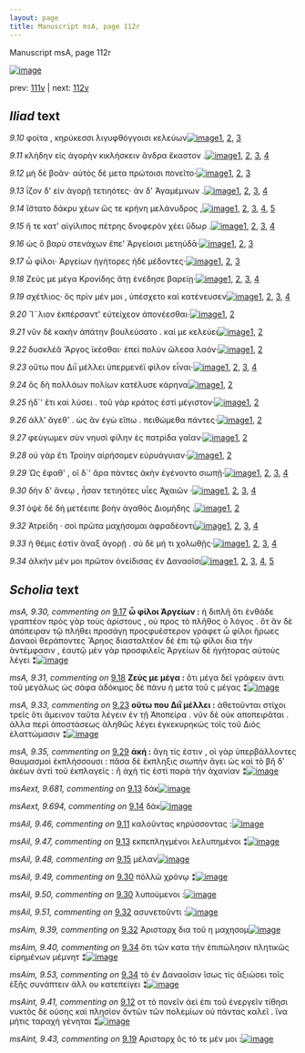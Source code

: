```yaml
---
layout: page
title: Manuscript msA, page 112r
---
```


Manuscript msA, page 112r

[![image](http://www.homermultitext.org/iipsrv?OBJ=IIP,1.0&FIF=/project/homer/pyramidal/deepzoom/hmt/vaimg/2017a/VA112RN_0284.tif&WID=100&CVT=JPEG)](http://www.homermultitext.org/ict2/?urn=urn:cite2:hmt:vaimg.2017a:VA112RN_0284)

prev:  [111v](../111v/) | next:  [112v](../112v/)

## *Iliad* text

*9.10* <a id="9.10"/> φοίτα , κηρύκεσσι λιγυφθόγγοισι κελεύων[![image](http://www.homermultitext.org/iipsrv?OBJ=IIP,1.0&FIF=/project/homer/pyramidal/deepzoom/hmt/vaimg/2017a/VA112RN_0284.tif&RGN=0.1992,0.2246,0.3844,0.0301&WID=1000&CVT=JPEG)](http://www.homermultitext.org/ict2/?urn=urn:cite2:hmt:vaimg.2017a:VA112RN_0284@0.1992,0.2246,0.3844,0.0301)[1](#msA_9.667), [2](#msAil_9.45), [3](#msA_9.1)

*9.11* <a id="9.11"/> κλήδην εἰς ἀγορὴν κικλήσκειν ἄνδρα ἕκαστον .[![image](http://www.homermultitext.org/iipsrv?OBJ=IIP,1.0&FIF=/project/homer/pyramidal/deepzoom/hmt/vaimg/2017a/VA112RN_0284.tif&RGN=0.1982,0.2472,0.4134,0.027&WID=1000&CVT=JPEG)](http://www.homermultitext.org/ict2/?urn=urn:cite2:hmt:vaimg.2017a:VA112RN_0284@0.1982,0.2472,0.4134,0.027)[1](#msA_9.667), [2](#msAil_9.46), [3](#msAim_9.38), [4](#msA_9.1)

*9.12* <a id="9.12"/> μὴ δὲ βοᾶν· αὐτὸς δὲ μετα πρώτοισι πονεῖτο·[![image](http://www.homermultitext.org/iipsrv?OBJ=IIP,1.0&FIF=/project/homer/pyramidal/deepzoom/hmt/vaimg/2017a/VA112RN_0284.tif&RGN=0.1972,0.2682,0.4164,0.0225&WID=1000&CVT=JPEG)](http://www.homermultitext.org/ict2/?urn=urn:cite2:hmt:vaimg.2017a:VA112RN_0284@0.1972,0.2682,0.4164,0.0225)[1](#msA_9.667), [2](#msA_9.1), [3](#msAint_9.41)

*9.13* <a id="9.13"/> ΐζον δ' εἰν ἀγορῇ τετιηότες· ἀν δ' Ἀγαμέμνων .[![image](http://www.homermultitext.org/iipsrv?OBJ=IIP,1.0&FIF=/project/homer/pyramidal/deepzoom/hmt/vaimg/2017a/VA112RN_0284.tif&RGN=0.1962,0.287,0.4084,0.0233&WID=1000&CVT=JPEG)](http://www.homermultitext.org/ict2/?urn=urn:cite2:hmt:vaimg.2017a:VA112RN_0284@0.1962,0.287,0.4084,0.0233)[1](#msAext_9.681), [2](#msA_9.667), [3](#msAil_9.47), [4](#msA_9.1)

*9.14* <a id="9.14"/> ἵ̈στατο δάκρυ χέων ὥς τε κρήνη μελάνυδρος ,[![image](http://www.homermultitext.org/iipsrv?OBJ=IIP,1.0&FIF=/project/homer/pyramidal/deepzoom/hmt/vaimg/2017a/VA112RN_0284.tif&RGN=0.1922,0.3073,0.4224,0.0233&WID=1000&CVT=JPEG)](http://www.homermultitext.org/ict2/?urn=urn:cite2:hmt:vaimg.2017a:VA112RN_0284@0.1922,0.3073,0.4224,0.0233)[1](#msA_9.667), [2](#msA_9.27), [3](#msAext_9.694), [4](#msA_9.26), [5](#msA_9.1)

*9.15* <a id="9.15"/> ἥ τε κατ' αἰγίλιπος πέτρης δνοφερὸν χέει ὕδωρ .[![image](http://www.homermultitext.org/iipsrv?OBJ=IIP,1.0&FIF=/project/homer/pyramidal/deepzoom/hmt/vaimg/2017a/VA112RN_0284.tif&RGN=0.1912,0.3253,0.4414,0.024&WID=1000&CVT=JPEG)](http://www.homermultitext.org/ict2/?urn=urn:cite2:hmt:vaimg.2017a:VA112RN_0284@0.1912,0.3253,0.4414,0.024)[1](#msA_9.667), [2](#msAil_9.48), [3](#msA_9.28), [4](#msA_9.1)

*9.16* <a id="9.16"/> ὡς ὃ βαρὺ στενάχων ἔπε' Ἀργείοισι μετηύδᾱ·[![image](http://www.homermultitext.org/iipsrv?OBJ=IIP,1.0&FIF=/project/homer/pyramidal/deepzoom/hmt/vaimg/2017a/VA112RN_0284.tif&RGN=0.1852,0.3449,0.4535,0.0225&WID=1000&CVT=JPEG)](http://www.homermultitext.org/ict2/?urn=urn:cite2:hmt:vaimg.2017a:VA112RN_0284@0.1852,0.3449,0.4535,0.0225)[1](#msA_9.667), [2](#msA_9.29), [3](#msA_9.1)

*9.17* <a id="9.17"/> ὦ φίλοι· Ἀργείων ἡγήτορες ἠδὲ μέδοντες·[![image](http://www.homermultitext.org/iipsrv?OBJ=IIP,1.0&FIF=/project/homer/pyramidal/deepzoom/hmt/vaimg/2017a/VA112RN_0284.tif&RGN=0.1982,0.3636,0.4034,0.0248&WID=1000&CVT=JPEG)](http://www.homermultitext.org/ict2/?urn=urn:cite2:hmt:vaimg.2017a:VA112RN_0284@0.1982,0.3636,0.4034,0.0248)[1](#msA_9.667), [2](#msA_9.30), [3](#msA_9.1)

*9.18* <a id="9.18"/> Ζεύς με μέγα Κρονίδης ἄτῃ ἐνέδησε βαρείῃ·[![image](http://www.homermultitext.org/iipsrv?OBJ=IIP,1.0&FIF=/project/homer/pyramidal/deepzoom/hmt/vaimg/2017a/VA112RN_0284.tif&RGN=0.1952,0.3824,0.4354,0.0255&WID=1000&CVT=JPEG)](http://www.homermultitext.org/ict2/?urn=urn:cite2:hmt:vaimg.2017a:VA112RN_0284@0.1952,0.3824,0.4354,0.0255)[1](#msA_9.667), [2](#msAint_9.42), [3](#msA_9.31), [4](#msA_9.1)

*9.19* <a id="9.19"/> σχέτλιος· ὃς πρὶν μέν μοι , ὑπέσχετο καὶ κατένευσεν[![image](http://www.homermultitext.org/iipsrv?OBJ=IIP,1.0&FIF=/project/homer/pyramidal/deepzoom/hmt/vaimg/2017a/VA112RN_0284.tif&RGN=0.1912,0.4027,0.4414,0.0225&WID=1000&CVT=JPEG)](http://www.homermultitext.org/ict2/?urn=urn:cite2:hmt:vaimg.2017a:VA112RN_0284@0.1912,0.4027,0.4414,0.0225)[1](#msA_9.667), [2](#msA_9.32), [3](#msA_9.1), [4](#msAint_9.43)

*9.20* <a id="9.20"/> Ἴ¨λιον ἐκπέρσαντ' εὐτείχεον ἀπονέεσθαι·[![image](http://www.homermultitext.org/iipsrv?OBJ=IIP,1.0&FIF=/project/homer/pyramidal/deepzoom/hmt/vaimg/2017a/VA112RN_0284.tif&RGN=0.1912,0.4222,0.4154,0.0255&WID=1000&CVT=JPEG)](http://www.homermultitext.org/ict2/?urn=urn:cite2:hmt:vaimg.2017a:VA112RN_0284@0.1912,0.4222,0.4154,0.0255)[1](#msA_9.667), [2](#msA_9.1)

*9.21* <a id="9.21"/> νῦν δὲ κακὴν ἀπάτην βουλεύσατο . καί με κελεύει[![image](http://www.homermultitext.org/iipsrv?OBJ=IIP,1.0&FIF=/project/homer/pyramidal/deepzoom/hmt/vaimg/2017a/VA112RN_0284.tif&RGN=0.1802,0.4373,0.4575,0.0248&WID=1000&CVT=JPEG)](http://www.homermultitext.org/ict2/?urn=urn:cite2:hmt:vaimg.2017a:VA112RN_0284@0.1802,0.4373,0.4575,0.0248)[1](#msA_9.667), [2](#msA_9.1)

*9.22* <a id="9.22"/> δυσκλέᾰ Ἄργος ϊκέσθαι· ἐπεὶ πολὺν ὤλεσα λαόν·[![image](http://www.homermultitext.org/iipsrv?OBJ=IIP,1.0&FIF=/project/homer/pyramidal/deepzoom/hmt/vaimg/2017a/VA112RN_0284.tif&RGN=0.1902,0.4583,0.4404,0.024&WID=1000&CVT=JPEG)](http://www.homermultitext.org/ict2/?urn=urn:cite2:hmt:vaimg.2017a:VA112RN_0284@0.1902,0.4583,0.4404,0.024)[1](#msA_9.667), [2](#msA_9.1)

*9.23* <a id="9.23"/> οὕτω που Διῒ μέλλει ὑπερμενέϊ φίλον εἶναι·[![image](http://www.homermultitext.org/iipsrv?OBJ=IIP,1.0&FIF=/project/homer/pyramidal/deepzoom/hmt/vaimg/2017a/VA112RN_0284.tif&RGN=0.1932,0.4763,0.4284,0.0255&WID=1000&CVT=JPEG)](http://www.homermultitext.org/ict2/?urn=urn:cite2:hmt:vaimg.2017a:VA112RN_0284@0.1932,0.4763,0.4284,0.0255)[1](#msA_9.667), [2](#msA_9.33), [3](#msAint_9.44), [4](#msA_9.1)

*9.24* <a id="9.24"/> ὃς δὴ πολλάων πολίων κατέλυσε κάρηνα[![image](http://www.homermultitext.org/iipsrv?OBJ=IIP,1.0&FIF=/project/homer/pyramidal/deepzoom/hmt/vaimg/2017a/VA112RN_0284.tif&RGN=0.1972,0.4951,0.4204,0.0225&WID=1000&CVT=JPEG)](http://www.homermultitext.org/ict2/?urn=urn:cite2:hmt:vaimg.2017a:VA112RN_0284@0.1972,0.4951,0.4204,0.0225)[1](#msA_9.667), [2](#msA_9.1)

*9.25* <a id="9.25"/> ἠδ`' ἔτι καὶ λύσει . τοῦ γὰρ κράτος ἐστὶ μέγιστον·[![image](http://www.homermultitext.org/iipsrv?OBJ=IIP,1.0&FIF=/project/homer/pyramidal/deepzoom/hmt/vaimg/2017a/VA112RN_0284.tif&RGN=0.1962,0.5139,0.4224,0.0233&WID=1000&CVT=JPEG)](http://www.homermultitext.org/ict2/?urn=urn:cite2:hmt:vaimg.2017a:VA112RN_0284@0.1962,0.5139,0.4224,0.0233)[1](#msA_9.667), [2](#msA_9.1)

*9.26* <a id="9.26"/> ἀλλ' ἄγεθ' . ὡς ἂν ἐγὼ εἴπω . πειθώμεθα πάντες·[![image](http://www.homermultitext.org/iipsrv?OBJ=IIP,1.0&FIF=/project/homer/pyramidal/deepzoom/hmt/vaimg/2017a/VA112RN_0284.tif&RGN=0.1932,0.5334,0.4284,0.0278&WID=1000&CVT=JPEG)](http://www.homermultitext.org/ict2/?urn=urn:cite2:hmt:vaimg.2017a:VA112RN_0284@0.1932,0.5334,0.4284,0.0278)[1](#msA_9.667), [2](#msA_9.1)

*9.27* <a id="9.27"/> φεύγωμεν σὺν νηυσὶ φίλην ἐς πατρίδα γαῖαν·[![image](http://www.homermultitext.org/iipsrv?OBJ=IIP,1.0&FIF=/project/homer/pyramidal/deepzoom/hmt/vaimg/2017a/VA112RN_0284.tif&RGN=0.1902,0.5545,0.4304,0.0285&WID=1000&CVT=JPEG)](http://www.homermultitext.org/ict2/?urn=urn:cite2:hmt:vaimg.2017a:VA112RN_0284@0.1902,0.5545,0.4304,0.0285)[1](#msA_9.667), [2](#msA_9.1)

*9.28* <a id="9.28"/> οὐ γὰρ ἔτι Τροίην αἱρήσομεν εὐρυάγυιαν·[![image](http://www.homermultitext.org/iipsrv?OBJ=IIP,1.0&FIF=/project/homer/pyramidal/deepzoom/hmt/vaimg/2017a/VA112RN_0284.tif&RGN=0.1892,0.5748,0.4304,0.024&WID=1000&CVT=JPEG)](http://www.homermultitext.org/ict2/?urn=urn:cite2:hmt:vaimg.2017a:VA112RN_0284@0.1892,0.5748,0.4304,0.024)[1](#msA_9.667), [2](#msA_9.1)

*9.29* <a id="9.29"/> Ὡς ἔφαθ' , οἳ δ`' ἄρα πάντες ἀκὴν ἐγένοντο σιωπῇ·[![image](http://www.homermultitext.org/iipsrv?OBJ=IIP,1.0&FIF=/project/homer/pyramidal/deepzoom/hmt/vaimg/2017a/VA112RN_0284.tif&RGN=0.1942,0.595,0.4725,0.0248&WID=1000&CVT=JPEG)](http://www.homermultitext.org/ict2/?urn=urn:cite2:hmt:vaimg.2017a:VA112RN_0284@0.1942,0.595,0.4725,0.0248)[1](#msA_9.667), [2](#msA_9.35), [3](#msA_9.1), [4](#msA_9.34)

*9.30* <a id="9.30"/> δὴν δ' ἄνεῳ , ἦσαν τετιηότες υἷες Ἀχαιῶν ·[![image](http://www.homermultitext.org/iipsrv?OBJ=IIP,1.0&FIF=/project/homer/pyramidal/deepzoom/hmt/vaimg/2017a/VA112RN_0284.tif&RGN=0.1952,0.6131,0.4154,0.0255&WID=1000&CVT=JPEG)](http://www.homermultitext.org/ict2/?urn=urn:cite2:hmt:vaimg.2017a:VA112RN_0284@0.1952,0.6131,0.4154,0.0255)[1](#msA_9.667), [2](#msAil_9.49), [3](#msAil_9.50), [4](#msA_9.1)

*9.31* <a id="9.31"/> ὀψὲ δὲ δὴ μετέειπε βοὴν ἀγαθὸς Διομήδης .[![image](http://www.homermultitext.org/iipsrv?OBJ=IIP,1.0&FIF=/project/homer/pyramidal/deepzoom/hmt/vaimg/2017a/VA112RN_0284.tif&RGN=0.1972,0.6334,0.4194,0.0218&WID=1000&CVT=JPEG)](http://www.homermultitext.org/ict2/?urn=urn:cite2:hmt:vaimg.2017a:VA112RN_0284@0.1972,0.6334,0.4194,0.0218)[1](#msA_9.667), [2](#msA_9.1)

*9.32* <a id="9.32"/> Ἀτρείδη · σοὶ πρῶτα μαχήσομαι ἀφραδέοντι[![image](http://www.homermultitext.org/iipsrv?OBJ=IIP,1.0&FIF=/project/homer/pyramidal/deepzoom/hmt/vaimg/2017a/VA112RN_0284.tif&RGN=0.1922,0.6514,0.4715,0.024&WID=1000&CVT=JPEG)](http://www.homermultitext.org/ict2/?urn=urn:cite2:hmt:vaimg.2017a:VA112RN_0284@0.1922,0.6514,0.4715,0.024)[1](#msAil_9.51), [2](#msA_9.667), [3](#msAim_9.39), [4](#msA_9.1)

*9.33* <a id="9.33"/> ἡ θέμις ἐστὶν ἄναξ ἀγορῇ . σὺ δὲ μή τι χολωθῇς·[![image](http://www.homermultitext.org/iipsrv?OBJ=IIP,1.0&FIF=/project/homer/pyramidal/deepzoom/hmt/vaimg/2017a/VA112RN_0284.tif&RGN=0.1942,0.6709,0.4615,0.0225&WID=1000&CVT=JPEG)](http://www.homermultitext.org/ict2/?urn=urn:cite2:hmt:vaimg.2017a:VA112RN_0284@0.1942,0.6709,0.4615,0.0225)[1](#msA_9.667), [2](#msA_9.36), [3](#msAil_9.52), [4](#msA_9.1)

*9.34* <a id="9.34"/> ἀλκὴν μέν μοι πρῶτον ὀνείδισας ἐν Δαναοῖσι[![image](http://www.homermultitext.org/iipsrv?OBJ=IIP,1.0&FIF=/project/homer/pyramidal/deepzoom/hmt/vaimg/2017a/VA112RN_0284.tif&RGN=0.1962,0.6912,0.4434,0.0248&WID=1000&CVT=JPEG)](http://www.homermultitext.org/ict2/?urn=urn:cite2:hmt:vaimg.2017a:VA112RN_0284@0.1962,0.6912,0.4434,0.0248)[1](#msAim_9.40), [2](#msA_9.667), [3](#msAim_9.53), [4](#msA_9.37), [5](#msA_9.1)

## *Scholia* text

*msA, 9.30, commenting on* [9.17](#9.17)  <a id="msA_9.30"/> **ὦ φίλοι Ἀργείων :** ἡ διπλῆ ὅτι ἐνθάδε γραπτέον πρὸς γὰρ τοὺς ἀρίστους , οὐ προς τὸ πλῆθος ὁ λόγος . ὅτ ἂν δὲ ἀπόπειραν τῷ πλήθει προσάγη προςφυέστερον γράφετ ὦ φίλοι ἥρωες Δαναοὶ θεράποντες Ἄρηος διασταλτέον δὲ ἐπι τῷ φίλοι δια τὴν ἀντέμφασιν , ἑαυτῷ μὲν γὰρ προσφιλεῖς Ἀργείων δὲ ἡγήτορας αὐτοὺς λέγει ⁑[![image](http://www.homermultitext.org/iipsrv?OBJ=IIP,1.0&FIF=/project/homer/pyramidal/deepzoom/hmt/vaimg/2017a/VA112RN_0284.tif&RGN=0.3353,0.1914,0.5094,0.1008&WID=1000&CVT=JPEG)](http://www.homermultitext.org/ict2/?urn=urn:cite2:hmt:vaimg.2017a:VA112RN_0284@0.3353,0.1914,0.5094,0.1008)

*msA, 9.31, commenting on* [9.18](#9.18)  <a id="msA_9.31"/> **Ζεύς με μέγα :** ὅτι μέγα δεῖ γράφειν ἀντι τοῦ μεγάλως ὡς σάφα ἀδόκιμος δὲ πάνυ ἡ μετα τοῦ ς μέγας ⁑[![image](http://www.homermultitext.org/iipsrv?OBJ=IIP,1.0&FIF=/project/homer/pyramidal/deepzoom/hmt/vaimg/2017a/VA112RN_0284.tif&RGN=0.609,0.2825,0.2323,0.0478&WID=1000&CVT=JPEG)](http://www.homermultitext.org/ict2/?urn=urn:cite2:hmt:vaimg.2017a:VA112RN_0284@0.609,0.2825,0.2323,0.0478)

*msA, 9.33, commenting on* [9.23](#9.23)  <a id="msA_9.33"/> **οὕτω που Διῒ μέλλει :** ἀθετοῦνται στίχοι τρεῖς ὅτι ἄμεινον ταῦτα λέγειν ἐν τῇ Ἀποπείρα . νῦν δὲ οὐκ αποπειρᾶται . ἀλλα περὶ ἀποστάσεως ἀληθῶς λέγει ἐγκεκυρηκὼς τοῖς τοῦ Διὸς ἐλαττώμασιν ⁑[![image](http://www.homermultitext.org/iipsrv?OBJ=IIP,1.0&FIF=/project/homer/pyramidal/deepzoom/hmt/vaimg/2017a/VA112RN_0284.tif&RGN=0.6178,0.3939,0.2154,0.0931&WID=1000&CVT=JPEG)](http://www.homermultitext.org/ict2/?urn=urn:cite2:hmt:vaimg.2017a:VA112RN_0284@0.6178,0.3939,0.2154,0.0931)

*msA, 9.35, commenting on* [9.29](#9.29)  <a id="msA_9.35"/> **ἀκή :** ἄγη τίς ἐστιν , οἱ γὰρ ὑπερβάλλοντες θαυμασμοὶ ἐκπλήσσουσι : πᾶσα δὲ ἔκπληξις σιωπὴν ἄγει ὡς καὶ τὸ βῆ δ' ἀκέων ἀντὶ τοῦ ἐκπλαγείς : ἢ ἀχή τίς ἐστὶ παρὰ τὴν ἀχανίαν ⁑[![image](http://www.homermultitext.org/iipsrv?OBJ=IIP,1.0&FIF=/project/homer/pyramidal/deepzoom/hmt/vaimg/2017a/VA112RN_0284.tif&RGN=0.1652,0.7525,0.6703,0.0532&WID=1000&CVT=JPEG)](http://www.homermultitext.org/ict2/?urn=urn:cite2:hmt:vaimg.2017a:VA112RN_0284@0.1652,0.7525,0.6703,0.0532)

*msAext, 9.681, commenting on* [9.13](#9.13)  <a id="msAext_9.681"/> δάκ[![image](http://www.homermultitext.org/iipsrv?OBJ=IIP,1.0&FIF=/project/homer/pyramidal/deepzoom/hmt/vaimg/2017a/VA112RN_0284.tif&RGN=0.8885,0.3091,0.0254,0.0162&WID=1000&CVT=JPEG)](http://www.homermultitext.org/ict2/?urn=urn:cite2:hmt:vaimg.2017a:VA112RN_0284@0.8885,0.3091,0.0254,0.0162)

*msAext, 9.694, commenting on* [9.14](#9.14)  <a id="msAext_9.694"/> δάκ[![image](http://www.homermultitext.org/iipsrv?OBJ=IIP,1.0&FIF=/project/homer/pyramidal/deepzoom/hmt/vaimg/2017a/VA112RN_0284.tif&RGN=0.8839,0.3171,0.027,0.0165&WID=1000&CVT=JPEG)](http://www.homermultitext.org/ict2/?urn=urn:cite2:hmt:vaimg.2017a:VA112RN_0284@0.8839,0.3171,0.027,0.0165)

*msAil, 9.46, commenting on* [9.11](#9.11)  <a id="msAil_9.46"/> καλοῦντας κηρύσσοντας :[![image](http://www.homermultitext.org/iipsrv?OBJ=IIP,1.0&FIF=/project/homer/pyramidal/deepzoom/hmt/vaimg/2017a/VA112RN_0284.tif&RGN=0.2445,0.2437,0.0936,0.0103&WID=1000&CVT=JPEG)](http://www.homermultitext.org/ict2/?urn=urn:cite2:hmt:vaimg.2017a:VA112RN_0284@0.2445,0.2437,0.0936,0.0103)

*msAil, 9.47, commenting on* [9.13](#9.13)  <a id="msAil_9.47"/> εκπεπληγμένοι λελυπημένοι ⁑[![image](http://www.homermultitext.org/iipsrv?OBJ=IIP,1.0&FIF=/project/homer/pyramidal/deepzoom/hmt/vaimg/2017a/VA112RN_0284.tif&RGN=0.3604,0.2842,0.0638,0.0132&WID=1000&CVT=JPEG)](http://www.homermultitext.org/ict2/?urn=urn:cite2:hmt:vaimg.2017a:VA112RN_0284@0.3604,0.2842,0.0638,0.0132)

*msAil, 9.48, commenting on* [9.15](#9.15)  <a id="msAil_9.48"/> μέλαν[![image](http://www.homermultitext.org/iipsrv?OBJ=IIP,1.0&FIF=/project/homer/pyramidal/deepzoom/hmt/vaimg/2017a/VA112RN_0284.tif&RGN=0.4685,0.3244,0.035,0.0105&WID=1000&CVT=JPEG)](http://www.homermultitext.org/ict2/?urn=urn:cite2:hmt:vaimg.2017a:VA112RN_0284@0.4685,0.3244,0.035,0.0105)

*msAil, 9.49, commenting on* [9.30](#9.30)  <a id="msAil_9.49"/> πόλλῶ χρόνῳ ⁑[![image](http://www.homermultitext.org/iipsrv?OBJ=IIP,1.0&FIF=/project/homer/pyramidal/deepzoom/hmt/vaimg/2017a/VA112RN_0284.tif&RGN=0.2263,0.6086,0.0709,0.0163&WID=1000&CVT=JPEG)](http://www.homermultitext.org/ict2/?urn=urn:cite2:hmt:vaimg.2017a:VA112RN_0284@0.2263,0.6086,0.0709,0.0163)

*msAil, 9.50, commenting on* [9.30](#9.30)  <a id="msAil_9.50"/> λυπούμενοι :[![image](http://www.homermultitext.org/iipsrv?OBJ=IIP,1.0&FIF=/project/homer/pyramidal/deepzoom/hmt/vaimg/2017a/VA112RN_0284.tif&RGN=0.3726,0.612,0.0655,0.0132&WID=1000&CVT=JPEG)](http://www.homermultitext.org/ict2/?urn=urn:cite2:hmt:vaimg.2017a:VA112RN_0284@0.3726,0.612,0.0655,0.0132)

*msAil, 9.51, commenting on* [9.32](#9.32)  <a id="msAil_9.51"/> ασυνετοῦντι :[![image](http://www.homermultitext.org/iipsrv?OBJ=IIP,1.0&FIF=/project/homer/pyramidal/deepzoom/hmt/vaimg/2017a/VA112RN_0284.tif&RGN=0.5197,0.6476,0.0713,0.0142&WID=1000&CVT=JPEG)](http://www.homermultitext.org/ict2/?urn=urn:cite2:hmt:vaimg.2017a:VA112RN_0284@0.5197,0.6476,0.0713,0.0142)

*msAim, 9.39, commenting on* [9.32](#9.32)  <a id="msAim_9.39"/> Ἀρισταρχ δια τοῦ η μαχησομ[![image](http://www.homermultitext.org/iipsrv?OBJ=IIP,1.0&FIF=/project/homer/pyramidal/deepzoom/hmt/vaimg/2017a/VA112RN_0284.tif&RGN=0.6189,0.6544,0.1083,0.0177&WID=1000&CVT=JPEG)](http://www.homermultitext.org/ict2/?urn=urn:cite2:hmt:vaimg.2017a:VA112RN_0284@0.6189,0.6544,0.1083,0.0177)

*msAim, 9.40, commenting on* [9.34](#9.34)  <a id="msAim_9.40"/> ὅτι τῶν κατα τήν ἐπιπώλησιν πλητικῶς εἰρημένων μέμνητ ⁑[![image](http://www.homermultitext.org/iipsrv?OBJ=IIP,1.0&FIF=/project/homer/pyramidal/deepzoom/hmt/vaimg/2017a/VA112RN_0284.tif&RGN=0.6183,0.6941,0.1105,0.0312&WID=1000&CVT=JPEG)](http://www.homermultitext.org/ict2/?urn=urn:cite2:hmt:vaimg.2017a:VA112RN_0284@0.6183,0.6941,0.1105,0.0312)

*msAim, 9.53, commenting on* [9.34](#9.34)  <a id="msAim_9.53"/> τὸ ἐν Δαναοῖσιν ἴσως τίς ἀξιώσει τοῖς ἑξῆς συνάπτειν ἀλλ ου κατεπείγει ⁑[![image](http://www.homermultitext.org/iipsrv?OBJ=IIP,1.0&FIF=/project/homer/pyramidal/deepzoom/hmt/vaimg/2017a/VA112RN_0284.tif&RGN=0.2736,0.7083,0.2885,0.018&WID=1000&CVT=JPEG)](http://www.homermultitext.org/ict2/?urn=urn:cite2:hmt:vaimg.2017a:VA112RN_0284@0.2736,0.7083,0.2885,0.018)

*msAint, 9.41, commenting on* [9.12](#9.12)  <a id="msAint_9.41"/> οτ τὸ πονεῖν ἀεὶ ἐπι τοῦ ἐνεργεῖν τίθησι νυκτὸς δὲ ούσης καὶ πλησίον ὄντῶν τῶν πολεμίων οὐ πάντας καλεῖ . ἵνα μήτις ταραχὴ γένηται ⁑[![image](http://www.homermultitext.org/iipsrv?OBJ=IIP,1.0&FIF=/project/homer/pyramidal/deepzoom/hmt/vaimg/2017a/VA112RN_0284.tif&RGN=0.128,0.2649,0.066,0.0712&WID=1000&CVT=JPEG)](http://www.homermultitext.org/ict2/?urn=urn:cite2:hmt:vaimg.2017a:VA112RN_0284@0.128,0.2649,0.066,0.0712)

*msAint, 9.43, commenting on* [9.19](#9.19)  <a id="msAint_9.43"/> Αρισταρχ ὃς τό τε μέν μοι :[![image](http://www.homermultitext.org/iipsrv?OBJ=IIP,1.0&FIF=/project/homer/pyramidal/deepzoom/hmt/vaimg/2017a/VA112RN_0284.tif&RGN=0.1322,0.4041,0.059,0.0192&WID=1000&CVT=JPEG)](http://www.homermultitext.org/ict2/?urn=urn:cite2:hmt:vaimg.2017a:VA112RN_0284@0.1322,0.4041,0.059,0.0192)